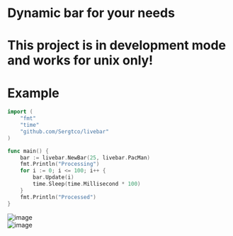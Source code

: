 # Dynamic bar for your needs
# This project is in development mode and works for unix only!

# Example
```go
import (
	"fmt"
	"time"
	"github.com/Sergtco/livebar"
)

func main() {
    bar := livebar.NewBar(25, livebar.PacMan)
    fmt.Println("Processing")
    for i := 0; i <= 100; i++ {
        bar.Update(i)
        time.Sleep(time.Millisecond * 100)
    }
    fmt.Println("Processed")
}
```
![image](https://github.com/Sergtco/livebar/assets/75071620/eddec4a1-ae72-4f45-9b5a-ec77bab8a3d3)  
![image](https://github.com/Sergtco/livebar/assets/75071620/a9ede021-bb1e-4f75-a75e-5fd39b5c4204)
